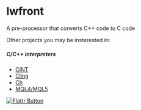 # lwfront
A pre-processor that converts C++ code to C code
 

Other projects you may be insterested in:
##### C/C++ Interpreters
* [CINT](https://root.cern.ch/introduction-cint)
* [Cling](https://root.cern.ch/cling)
* [Ch](https://www.softintegration.com/)
* [MQL4/MQL5](https://en.wikipedia.org/wiki/MetaQuotes_Language_MQL4/MQL5#The_MQL4_and_MQL5_Syntax_and_their_Difference_from_.D0.A1.2B.2B)


[![Flattr Button](http://api.flattr.com/button/button-compact-static-100x17.png "Flattr This!")](https://flattr.com/submit/auto?fid=66xpok&url=https%3A%2F%2Fgithub.com%2Fovidiugabriel%2Flwfront "")

